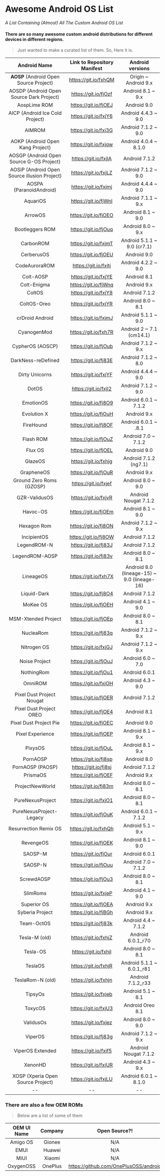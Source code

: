 # Awesome Android OS List
_A List Containing (Almost) All The Custom Android OS List_

#### There are so many awesome custom android distributions for different devices in different regions.
>Just wanted to make a curated list of them. So, Here it is.

Android Name      | Link to Repository Manifest | Android versions
:-----------------------:|:--------------------:|:---------------------------:
__AOSP__ (Android Open Source Project) | https://git.io/fxhQM | Origin ~ Android 9.x
AOSDP (Android Open Source Dark Project)     | https://git.io/fjOzf | Android 8.1 ~ 9.x
AospLime ROM           | https://git.io/fjOEJ | Android 9.0
AICP (Android Ice Cold Project)   | https://git.io/fxjY6 | Android 4.4.3 ~ 9.0
AIMROM                   | https://git.io/fxj3G | Android 7.1.2 ~ 9.0
AOKP (Android Open Kang Project)  | https://git.io/fxjqw | Android 4.0.4 ~ 8.1.0
AOSGP (Android Open Source G-OS Project)     | https://git.io/fxjIA | Android 7.1.2
AOSiP (Android Open Source illusion Project) | https://git.io/fxjLZ | Android 7.1.2 ~ 9.0
AOSPA (ParanoidAndroid)  | https://git.io/fxjmj | Android 4.4.4 ~ 9.0
AquariOS               | https://git.io/fjWnI | Android 7.1.1 ~ 9.x
ArrowOS                | https://git.io/fjOEO | Android 8.1 ~ 9.0
Bootleggers ROM          | https://git.io/fjOuq | Android 8.0 ~ 9.x
CarbonROM              | https://git.io/fxjmT | Android 5.1.1 ~ 9.0 (cr7.1)
CerberusOS             | https://git.io/fjOEU | Android 9.0
CodeAuroraROM            | https://git.io/fxjtj | Android 4.2.2 ~ 9.0
Colt-AOSP                | https://git.io/fxjYE | Android 8.1
Colt-Enigma              | https://git.io/fjWnq | Android 9.x
ColtOS                 | https://git.io/fxjY8 | Android 7.1.2
ColtOS-Oreo              | https://git.io/fxjYR | Android 8.0 ~ 8.1
crDroid Android          | https://git.io/fxjmJ | Android 5.1.1 ~ 9.0
CyanogenMod              | https://git.io/fxh7R | Android 2 ~ 7.1 (cm14.1)
CypherOS (AOSCP)        | https://git.io/fjOub | Android 7.1.2 ~ 9.x
DarkNess-reDefined       | https://git.io/fj83E | Android 7.1.2 ~ 8.0
Dirty Unicorns           | https://git.io/fxjYF | Android 4.4.4 ~ 9.0
DotOS                  | https://git.io/fxjI2 | Android 7.1.2 ~ 9.0
EmotionOS              | https://git.io/fj8O9 | Android 6.0.1 ~ 7.1.2
Evolution X            | https://git.io/fjOuH | Android 9.x
FireHound              | https://git.io/fj8OF | Android 6.0.1 ~ .8.1
Flash ROM              | https://git.io/fjOuZ | Android 7.0 ~ 7.1.2
Flux OS                | https://git.io/fjOEL | Android 9.0
GlazeOS                  | https://git.io/fxhjg | Android 7.1.2 (ng7.1)
GrapheneOS               | https://git.io/fjOuR | Android 9.x
Ground Zero Roms (GZOSP) | https://git.io/fxjef | Android 8.0 ~ 9.0
GZR-ValidusOS            | https://git.io/fxjvR | Android Nougat 7.1.2
Havoc-OS               | https://git.io/fjOEm | Android 8.1 ~ 9.0
Hexagon Rom              | https://git.io/fj8ON | Android 7.1.2 ~ 9.x
IncipientOS              | https://git.io/fj8OW | Android 7.1.2
LegendROM-N              | https://git.io/fj83J | Android 7.1.2
LegendROM-AOSP           | https://git.io/fj83v | Android 8.0 ~ 8.1
LineageOS                | https://git.io/fxh7X | Android 8.0 (lineage-15) ~ 9.0 (lineage-16)
Liquid-Dark            | https://git.io/fj8O4 | Android 7.1.2
MoKee OS               | https://git.io/fjOEH | Android 4.1 ~ 9.0
MSM-Xtended Project      | https://git.io/fjOEp | Android 8.0 ~ 8.1
NucleaRom              | https://git.io/fj83q | Android 7.1.2 ~ 9.x
Nitrogen OS              | https://git.io/fxjGJ | Android 7.1.2 ~ 9.x
Noise Project          | https://git.io/fjOuJ | Android 6.0 ~ 7.0
NothingRom             | https://git.io/fjOu1 | Android 6.0.1
OmniROM                | https://git.io/fxjOH | Android 4.3 ~ 9.0
Pixel Dust Project Nougat    | https://git.io/fjOER | Android 7.1.2
Pixel Dust Project OREO  | https://git.io/fjOE4 | Android 8.1
Pixel Dust Project Pie   | https://git.io/fjOEC | Android 9.0
Pixel Experience         | https://git.io/fjOEP | Android 8.1 ~ 9.x
PixysOS                | https://git.io/fjOuL | Android 8.1 ~ 9.x
PornAOSP               | https://git.io/fj8sp | Android 8.0
PornAOSP (PAOSP)         | https://git.io/fj8sj | Android 7.1.2
PrismaOS               | https://git.io/fjOEF | Android 9.x
ProjectNewWorld          | https://git.io/fj83m | Android 8.0 ~ 8.1
PureNexusProject         | https://git.io/fxjO1 | Android 8.0 ~ 8.1
PureNexusProject-Legacy      | https://git.io/fjOuK | Android 6.0.1 ~ 7.1.2
Resurrection Remix OS    | https://git.io/fxhQh | Android 5.1 ~ 9.x
RevengeOS              | https://git.io/fjOEK | Android 8.1 ~ 9.0
SAOSP-M                | https://git.io/fjOur | Android 6.0.1
SAOSP-N                | https://git.io/fjOuu | Android 7.0 ~ 7.1.2
ScrewdAOSP             | https://git.io/fjOu3 | Android 8.0 ~ 8.1
SlimRoms                 | https://git.io/fxjeP | Android 4.1 ~ 9.0
Superior OS            | https://git.io/fjOEA | Android 9.x
Syberia Project          | https://git.io/fjBGh | Android 9.x
Team-OctOS             | https://git.io/fj83k | Android 4.4 ~ 7.1.2
Tesla-M (old)            | https://git.io/fxhjZ | Android 6.0.1_r70
Tesla-OS                 | https://git.io/fxhjl | Android 8.0 ~ 8.1
TeslaOS                | https://git.io/fxhjR | Android 5.1.1 ~ 6.0.1_r81
TeslaRom-N (old)         | https://git.io/fxhjn | Android 7.1.2_r33
TipsyOs                | https://git.io/fxjeb | Android 5.1 ~ 8.1
ToxycOS                | https://git.io/fxjU3 | Android Oreo 8.1
ValidusOs                | https://git.io/fxjez | Android 8.0 ~ 9.0
ViperOS                | https://git.io/fj83g | Android 7.1.2 ~ 9.x
ViperOS Extended         | https://git.io/fxjf5 | Android Nougat 7.1.2
XenonHD                | https://git.io/fxjUR | Android 4.3 ~ 9.x
XOSP (Xperia Open Source Project)  | https://git.io/fxjLU | Android 6.0.1 ~ 8.1.0
-- | -- | --

### There are also a few OEM ROMs
>Below are a list of some of them

OEM UI Name   | Company    | Open Source?!
:------------:|:----------:|:------------:
Amigo OS     | Gionee      | N/A
EMUI         | Huawei      | N/A
MiUI         | Xiaomi      | N/A
OxygenOSS    | OnePlus     | https://github.com/OnePlusOSS/android

